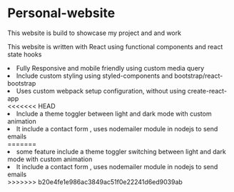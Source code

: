 # Personal-website
<p>This website is build to showcase my project and and work</p>
<p>This website is written with React using functional components and react state hooks</p>
<li>Fully Responsive and mobile friendly using custom media query</li>
<li>Include custom styling using styled-components and bootstrap/react-bootstrap</li>
<li>Uses custom webpack setup configuration, without using create-react-app</li>
<<<<<<< HEAD
<li>Include a theme toggler between light and dark mode with custom animation</li>
<li>It include a contact form , uses nodemailer module in nodejs to send emails</li>
=======
<li>some feature include a theme toggler switching between light and dark mode with custom animation</li>
<li>It include a contact form , uses nodemailer module in nodejs to send emails </li>
>>>>>>> b20e4fe1e986ac3849ac51f0e22241d6ed9039ab
